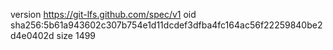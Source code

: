 version https://git-lfs.github.com/spec/v1
oid sha256:5b61a943602c307b754e1d11dcdef3dfba4fc164ac56f22259840be2d4e0402d
size 1499
